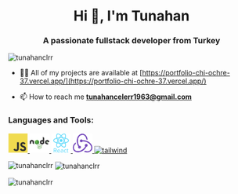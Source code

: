 <h1 align="center">Hi 👋, I'm Tunahan</h1>
<h3 align="center">A passionate fullstack developer from Turkey</h3>

<p align="left"> <img src="https://komarev.com/ghpvc/?username=tunahanclrr&label=Profile%20views&color=0e75b6&style=flat" alt="tunahanclrr" /> </p>

- 👨‍💻 All of my projects are available at [https://portfolio-chi-ochre-37.vercel.app/](https://portfolio-chi-ochre-37.vercel.app/)

- 📫 How to reach me **tunahancelerr1963@gmail.com**




<h3 align="left">Languages and Tools:</h3>
<p align="left"> <a href="https://developer.mozilla.org/en-US/docs/Web/JavaScript" target="_blank" rel="noreferrer"> <img src="https://raw.githubusercontent.com/devicons/devicon/master/icons/javascript/javascript-original.svg" alt="javascript" width="40" height="40"/> </a> <a href="https://nodejs.org" target="_blank" rel="noreferrer"> <img src="https://raw.githubusercontent.com/devicons/devicon/master/icons/nodejs/nodejs-original-wordmark.svg" alt="nodejs" width="40" height="40"/> </a> <a href="https://reactjs.org/" target="_blank" rel="noreferrer"> <img src="https://raw.githubusercontent.com/devicons/devicon/master/icons/react/react-original-wordmark.svg" alt="react" width="40" height="40"/> </a> <a href="https://redux.js.org" target="_blank" rel="noreferrer"> <img src="https://raw.githubusercontent.com/devicons/devicon/master/icons/redux/redux-original.svg" alt="redux" width="40" height="40"/> </a> <a href="https://tailwindcss.com/" target="_blank" rel="noreferrer"> <img src="https://www.vectorlogo.zone/logos/tailwindcss/tailwindcss-icon.svg" alt="tailwind" width="40" height="40"/> </a> </p>

<p><img align="left" src="https://github-readme-stats.vercel.app/api/top-langs?username=tunahanclrr&show_icons=true&locale=en&layout=compact" alt="tunahanclrr" /></p>

<p>&nbsp;<img align="center" src="https://github-readme-stats.vercel.app/api?username=tunahanclrr&show_icons=true&locale=en" alt="tunahanclrr" /></p>

<p><img align="center" src="https://github-readme-streak-stats.herokuapp.com/?user=tunahanclrr&" alt="tunahanclrr" /></p>
